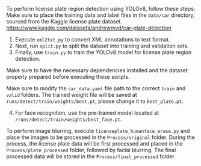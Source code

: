 To perform license plate region detection using YOLOv8, follow these steps:
Make sure to place the training data and label files in the `data/car` directory, sourced from the Kaggle license plate dataset.
https://www.kaggle.com/datasets/andrewmvd/car-plate-detection
1. Execute `xml2txt.py` to convert XML annotations to text format.
2. Next, run `split.py` to split the dataset into training and validation sets.
3. Finally, use `train.py` to train the YOLOv8 model for license plate region detection.

Make sure to have the necessary dependencies installed and the dataset properly prepared before executing these scripts.

Make sure to modify the `car_data.yaml` file path to the correct `train` and `valid` folders. 
The trained weight file will be saved at `runs/detect/train/weights/best.pt`, please change it to `best_plate.pt`.

4. For face recognition, use the pre-trained model located at `/runs/detect/train/weights/best_face.pt`.

To perform image blurring, execute `licenseplate_humanface_erase.py` and place the images to be processed in the `Process/original` folder.
During the process, the license plate data will be first processed and placed in the `Process/plate_processed` folder, followed by facial blurring. 
The final processed data will be stored in the `Process/final_processed` folder.

